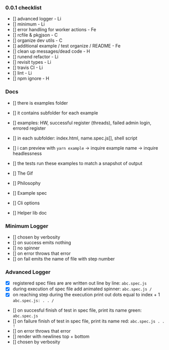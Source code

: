 ### 0.0.1 checklist

* [] advanced logger - Li
* [] minimum - Li
* [] error handling for worker actions - Fe
* [] rcfile & pkgjson - C
* [] organize dev utils - C
* [] additional example / test organize / README - Fe
* [] clean up messages/dead code - H
* [] runend refactor - Li
* [] revisit types - Li
* [] travis CI - Li
* [] lint - Li
* [] npm ignore - H

### Docs

* [] there is examples folder
* [] it contains subfolder for each example
* [] examples: HW, successful register (threads), failed admin login, errored register
* [] in each subfolder: index.html, name.spec.js[], shell script
* [] i can preview with `yarn example` -> inquire example name -> inquire headlessness
* [] the tests run these examples to match a snapshot of output

* [] The Gif
* [] Philosophy
* [] Example spec
* [] Cli options
* [] Helper lib doc

### Minimum Logger

* [] chosen by verbosity
* [] on success emits nothing
* [] no spinner
* [] on error throws that error
* [] on fail emits the name of file with step number 

### Advanced Logger

* [x] registered spec files are are written out line by line: `abc.spec.js`
* [x] during execution of spec file add animated spinner: `abc.spec.js /`
* [x] on reaching step during the execution print out dots equal to index + 1 `abc.spec.js: . . /`
* [] on succesful finish of test in spec file, print its name green: `abc.spec.js`
* [] on failure finish of test in spec file, print its name red: `abc.spec.js . . !`
* [] on error throws that error
* [] render with newlines top + bottom
* [] chosen by verbosity